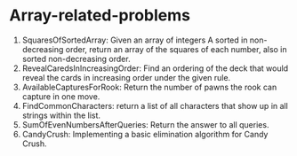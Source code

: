 # Array-related-problems

1. SquaresOfSortedArray: Given an array of integers A sorted in non-decreasing order, return an array of the squares of each number, also in sorted non-decreasing order.
2. RevealCaredsInIncreasingOrder: Find an ordering of the deck that would reveal the cards in increasing order under the given rule.
3. AvailableCapturesForRook: Return the number of pawns the rook can capture in one move.
4. FindCommonCharacters: return a list of all characters that show up in all strings within the list.
5. SumOfEvenNumbersAfterQueries: Return the answer to all queries.
6. CandyCrush: Implementing a basic elimination algorithm for Candy Crush.
